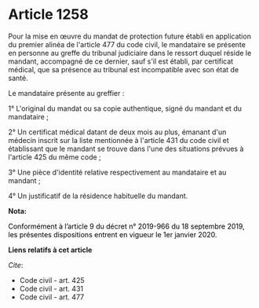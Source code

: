 # Article 1258

Pour la mise en œuvre du mandat de protection future établi en application du premier alinéa de l'article 477 du code civil,
le mandataire se présente en personne au greffe du tribunal judiciaire dans le ressort duquel réside le mandant, accompagné
de ce dernier, sauf s'il est établi, par certificat médical, que sa présence au tribunal est incompatible avec son état de
santé.

Le mandataire présente au greffier :

1° L'original du mandat ou sa copie authentique, signé du mandant et du mandataire ;

2° Un certificat médical datant de deux mois au plus, émanant d'un médecin inscrit sur la liste mentionnée à l'article 431 du
code civil et établissant que le mandant se trouve dans l'une des situations prévues à l'article 425 du même code ;

3° Une pièce d'identité relative respectivement au mandataire et au mandant ;

4° Un justificatif de la résidence habituelle du mandant.

**Nota:**

<font color="black">Conformément à l’article 9 du décret n° 2019-966 du 18 septembre 2019, les présentes dispositions entrent
en vigueur le 1er janvier 2020.</font>

**Liens relatifs à cet article**

_Cite_:

  - Code civil - art. 425
  - Code civil - art. 431
  - Code civil - art. 477
